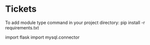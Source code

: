 # Tickets


To add module type command in your project directory:
pip install -r requirements.txt

import flask
import mysql.connector